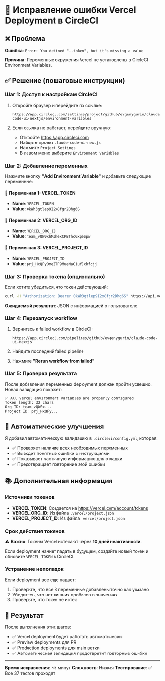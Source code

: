 # 🚀 Исправление ошибки Vercel Deployment в CircleCI

## ❌ Проблема
**Ошибка**: `Error: You defined "--token", but it's missing a value`

**Причина**: Переменные окружения Vercel не установлены в CircleCI Environment Variables.

## ✅ Решение (пошаговые инструкции)

### Шаг 1: Доступ к настройкам CircleCI

1. Откройте браузер и перейдите по ссылке:
   ```text
   https://app.circleci.com/settings/project/github/evgenygurin/claude-code-ui-nextjs/environment-variables
   ```

2. Если ссылка не работает, перейдите вручную:
   - Откройте https://app.circleci.com
   - Найдите проект `claude-code-ui-nextjs`
   - Нажмите `Project Settings`
   - В левом меню выберите `Environment Variables`

### Шаг 2: Добавление переменных

Нажмите кнопку **"Add Environment Variable"** и добавьте следующие переменные:

#### 🔑 Переменная 1: VERCEL_TOKEN
- **Name**: `VERCEL_TOKEN`
- **Value**: `0kWh3gtlep9I2x8fgr2Dhg6S`

#### 🏢 Переменная 2: VERCEL_ORG_ID
- **Name**: `VERCEL_ORG_ID`
- **Value**: `team_vQW0xhMJhexCPBThcGxpeSpw`

#### 📁 Переменная 3: VERCEL_PROJECT_ID
- **Name**: `VERCEL_PROJECT_ID`
- **Value**: `prj_HxQFyOmeZTF9MueNaC1ufJxkfcjj`

### Шаг 3: Проверка токена (опционально)

Если хотите убедиться, что токен действующий:

```bash
curl -H "Authorization: Bearer 0kWh3gtlep9I2x8fgr2Dhg6S" https://api.vercel.com/v2/user
```

**Ожидаемый результат**: JSON с информацией о пользователе.

### Шаг 4: Перезапуск workflow

1. Вернитесь к failed workflow в CircleCI:
   ```text
   https://app.circleci.com/pipelines/github/evgenygurin/claude-code-ui-nextjs
   ```

2. Найдите последний failed pipeline
3. Нажмите **"Rerun workflow from failed"**

### Шаг 5: Проверка результата

После добавления переменных deployment должен пройти успешно. Новая валидация покажет:

```text
✅ All Vercel environment variables are properly configured
Token length: 32 chars
Org ID: team_vQW0x...
Project ID: prj_HxQFy...
```

## 🔧 Автоматические улучшения

Я добавил автоматическую валидацию в `.circleci/config.yml`, которая:

- ✅ Проверяет наличие всех необходимых переменных
- ✅ Выводит понятные ошибки с инструкциями
- ✅ Показывает частичную информацию для отладки
- ✅ Предотвращает повторение этой ошибки

## 📚 Дополнительная информация

### Источники токенов

- **VERCEL_TOKEN**: Создается на https://vercel.com/account/tokens
- **VERCEL_ORG_ID**: Из файла `.vercel/project.json`
- **VERCEL_PROJECT_ID**: Из файла `.vercel/project.json`

### Срок действия токенов

⚠️ **Важно**: Токены Vercel истекают через **10 дней неактивности**.

Если deployment начнет падать в будущем, создайте новый токен и обновите `VERCEL_TOKEN` в CircleCI.

### Устранение неполадок

Если deployment все еще падает:

1. Проверьте, что все 3 переменные добавлены точно как указано
2. Убедитесь, что нет лишних пробелов в значениях
3. Проверьте, что токен не истек

## 🎯 Результат

После выполнения этих шагов:
- ✅ Vercel deployment будет работать автоматически
- ✅ Preview deployments для PR
- ✅ Production deployments для main ветки
- ✅ Автоматическая валидация предотвратит повторные ошибки

---

**Время исправления**: ~5 минут
**Сложность**: Низкая
**Тестирование**: ✅ Все 37 тестов проходят
